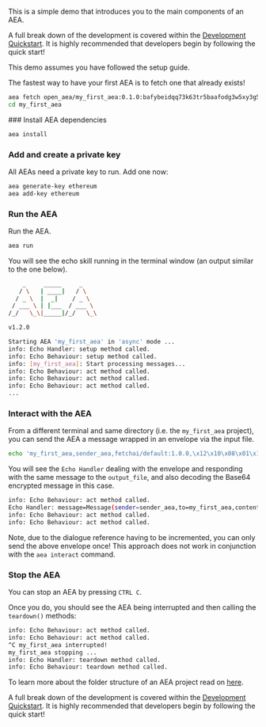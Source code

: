 This is a simple demo that introduces you to the main components of an AEA.

A full break down of the development is covered within the <a href="../quickstart/">Development Quickstart</a>. It is highly recommended that developers begin by following the quick start!

This demo assumes you have followed the setup guide.

The fastest way to have your first AEA is to fetch one that already exists!

``` bash
aea fetch open_aea/my_first_aea:0.1.0:bafybeidqq73k63tr5baafodg3w5xy3g5so45k5wn2rpo7plkeiq3ojdxfu --remote
cd my_first_aea
```
### Install AEA dependencies

``` bash
aea install
```

### Add and create a private key

All AEAs need a private key to run. Add one now:

``` bash
aea generate-key ethereum
aea add-key ethereum
```

### Run the AEA

Run the AEA.

``` bash
aea run
```

You will see the echo skill running in the terminal window (an output similar to the one below).

``` bash
    _     _____     _
   / \   | ____|   / \
  / _ \  |  _|    / _ \
 / ___ \ | |___  / ___ \
/_/   \_\|_____|/_/   \_\

v1.2.0

Starting AEA 'my_first_aea' in 'async' mode ...
info: Echo Handler: setup method called.
info: Echo Behaviour: setup method called.
info: [my_first_aea]: Start processing messages...
info: Echo Behaviour: act method called.
info: Echo Behaviour: act method called.
info: Echo Behaviour: act method called.
...
```
### Interact with the AEA

From a different terminal and same directory (i.e. the <code>my_first_aea</code> project), you can send the AEA a message wrapped in an envelope via the input file.

``` bash
echo 'my_first_aea,sender_aea,fetchai/default:1.0.0,\x12\x10\x08\x01\x12\x011*\t*\x07\n\x05hello,' >> input_file
```

You will see the <code>Echo Handler</code> dealing with the envelope and responding with the same message to the <code>output_file</code>, and also decoding the Base64 encrypted message in this case.

``` bash
info: Echo Behaviour: act method called.
Echo Handler: message=Message(sender=sender_aea,to=my_first_aea,content=b'hello',dialogue_reference=('1', ''),message_id=1,performative=bytes,target=0), sender=sender_aea
info: Echo Behaviour: act method called.
info: Echo Behaviour: act method called.
```

Note, due to the dialogue reference having to be incremented, you can only send the above envelope once! This approach does not work in conjunction with the <code>aea interact</code> command.

### Stop the AEA

You can stop an AEA by pressing `CTRL C`.

Once you do, you should see the AEA being interrupted and then calling the `teardown()` methods:

``` bash
info: Echo Behaviour: act method called.
info: Echo Behaviour: act method called.
^C my_first_aea interrupted!
my_first_aea stopping ...
info: Echo Handler: teardown method called.
info: Echo Behaviour: teardown method called.
```

To learn more about the folder structure of an AEA project read on <a href="../package-imports/">here</a>.

A full break down of the development is covered within the <a href="../quickstart/">Development Quickstart</a>. It is highly recommended that developers begin by following the quick start!